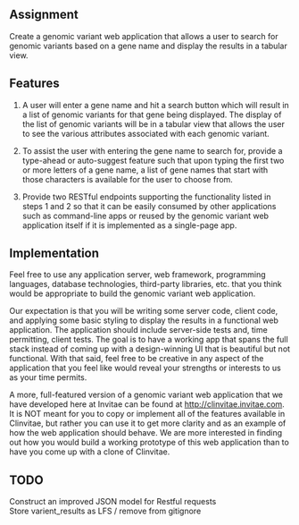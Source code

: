 Assignment
-----------------
Create a genomic variant web application that allows a user to search for genomic variants based on a gene name and display the results in a tabular view.

Features
-------------  
1) A user will enter a gene name and hit a search button which will result in a list of genomic variants for that gene being displayed.  The display of the list of genomic variants will be in a tabular view that allows the user to see the various attributes associated with each genomic variant.

2) To assist the user with entering the gene name to search for, provide a type-ahead or auto-suggest feature such that upon typing the first two or more letters of a gene name, a list of gene names that start with those characters is available for the user to choose from.

3) Provide two RESTful endpoints supporting the functionality listed in steps 1 and 2 so that it can be easily consumed by other applications such as command-line apps or reused by the genomic variant web application itself if it is implemented as a single-page app.

Implementation
----------------------
Feel free to use any application server, web framework, programming languages, database technologies, third-party libraries, etc. that you think would be appropriate to build the genomic variant web application.

Our expectation is that you will be writing some server code, client code, and applying some basic styling to display the results in a functional web application.  The application should include server-side tests and, time permitting, client tests.  The goal is to have a working app that spans the full stack instead of coming up with a design-winning UI that is beautiful but not functional.  With that said, feel free to be creative in any aspect of the application that you feel like would reveal your strengths or interests to us as your time permits.  

A more, full-featured version of a genomic variant web application that we have developed here at Invitae can be found at http://clinvitae.invitae.com.  It is NOT meant for you to copy or implement all of the features available in Clinvitae, but rather you can use it to get more clarity and as an example of how the web application should behave.  We are more interested in finding out how you would build a working prototype of this web application than to have you come up with a clone of Clinvitae.

TODO
----------------------
Construct an improved JSON model for Restful requests  
Store varient_results as LFS / remove from gitignore
